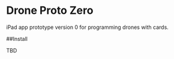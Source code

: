 # Drone Proto Zero

iPad app prototype version 0 for programming drones  with cards.  

##Install


TBD 